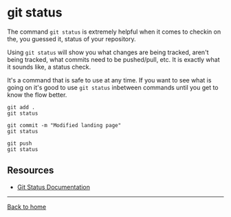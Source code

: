 # git status

The command `git status` is extremely helpful when it comes to checkin on the, you guessed it, status of your repository.

Using `git status` will show you what changes are being tracked, aren't being tracked, what commits need to be pushed/pull, etc. It is exactly what it sounds like, a status check.

It's a command that is safe to use at any time. If you want to see what is going on it's good to use `git status` inbetween commands until you get to know the flow better.

```
git add .
git status

git commit -m "Modified landing page"
git status

git push
git status
```

## Resources

- [Git Status Documentation](https://git-scm.com/docs/git-status)

---

[Back to home](../README.md)